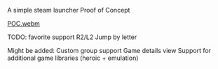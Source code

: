 A simple steam launcher Proof of Concept

[POC.webm](https://github.com/user-attachments/assets/499f3625-c942-4711-87fd-1e65f9bf2c34)

TODO:
favorite support
R2/L2 Jump by letter

Might be added:
Custom group support
Game details view
Support for additional game libraries (heroic + emulation)

